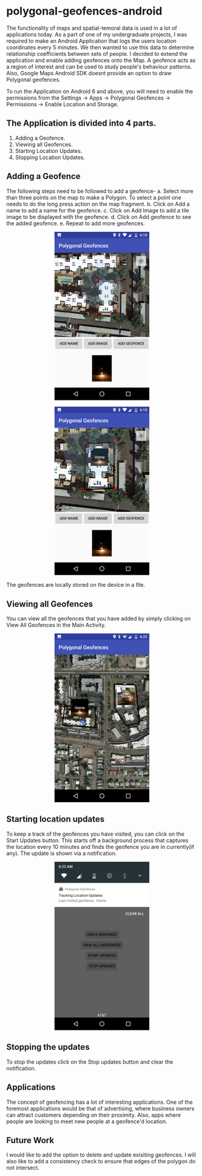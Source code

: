 # polygonal-geofences-android
The functionality of maps and spatial-temoral data is used in a lot of applications today. As a part of one of my undergraduate projects, I was required to make an Android Application that logs the users location coordinates every 5 minutes. We then wanted to use this data to determine relationship coefficients between sets of people. I decided to extend the application and enable adding geofences onto the Map. A geofence acts as a region of interest and can be used to study people's behaviour patterns. Also, Google Maps Android SDK doesnt provide an option to draw Polygonal geofences.

To run the Application on Android 6 and above, you will need to enable the permissions from the Settings -> Apps -> Polygonal Geofences -> Permissions -> Enable Location and Storage.

## The Application is divided into 4 parts.
1. Adding a Geofence.
2. Viewing all Geofences.
3. Starting Location Updates.
4. Stopping Location Updates.

## Adding a Geofence
The following steps need to be followed to add a geofence-
a. Select more than three points on the map to make a Polygon. To select a point one needs to do the long press action on the map fragment.
b. Click on Add a name to add a name for the geofence.
c. Click on Add Image to add a tile image to be displayed with the geofence.
d. Click on Add geofence to see the added geofence.
e. Repeat to add more geofences.

<p align="center">
  <img src="https://github.com/vrajasu/polygonal-geofences-android/blob/master/screenshots/create_0.png" width="250"/>
</p>

<p align="center">
  <img src="https://github.com/vrajasu/polygonal-geofences-android/blob/master/screenshots/create_one.png" width="250"/>
</p>


The geofences are locally stored on the device in a file.

## Viewing all Geofences
You can view all the geofences that you have added by simply clicking on View All Geofences in the Main Activity.

<p align="center">
  <img src="https://github.com/vrajasu/polygonal-geofences-android/blob/master/screenshots/view_all.png" width="250"/>
</p>

## Starting location updates
To keep a track of the geofences you have visited, you can click on the Start Updates button. This starts off a background process that captures the location every 10 minutes and finds the geofence you are in currently(if any). The update is shown via a notification.

<p align="center">
  <img src="https://github.com/vrajasu/polygonal-geofences-android/blob/master/screenshots/notification.png" width="250"/>
</p>

## Stopping the updates
To stop the updates click on the Stop updates button and clear the notification.

## Applications
The concept of geofencing has a lot of interesting applications. One of the foremost applications would be that of advertising, where business owners can attract customers depending on their proximity. Also, apps where people are looking to meet new people at a geofence'd location.

## Future Work
I would like to add the option to delete and update exisiting geofences. I will also like to add a consistency check to ensure that edges of the polygon do not intersect.
